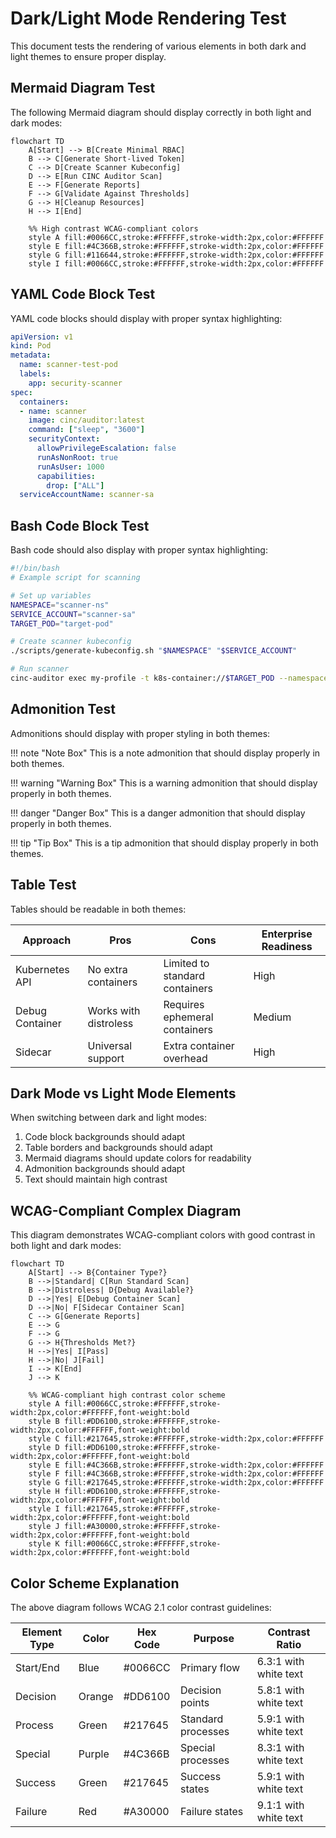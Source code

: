 # Dark/Light Mode Rendering Test

This document tests the rendering of various elements in both dark and light themes to ensure proper display.

## Mermaid Diagram Test

The following Mermaid diagram should display correctly in both light and dark modes:

```mermaid
flowchart TD
    A[Start] --> B[Create Minimal RBAC]
    B --> C[Generate Short-lived Token]
    C --> D[Create Scanner Kubeconfig]
    D --> E[Run CINC Auditor Scan]
    E --> F[Generate Reports]
    F --> G[Validate Against Thresholds]
    G --> H[Cleanup Resources]
    H --> I[End]

    %% High contrast WCAG-compliant colors
    style A fill:#0066CC,stroke:#FFFFFF,stroke-width:2px,color:#FFFFFF
    style E fill:#4C366B,stroke:#FFFFFF,stroke-width:2px,color:#FFFFFF
    style G fill:#116644,stroke:#FFFFFF,stroke-width:2px,color:#FFFFFF
    style I fill:#0066CC,stroke:#FFFFFF,stroke-width:2px,color:#FFFFFF
```

## YAML Code Block Test

YAML code blocks should display with proper syntax highlighting:

```yaml
apiVersion: v1
kind: Pod
metadata:
  name: scanner-test-pod
  labels:
    app: security-scanner
spec:
  containers:
  - name: scanner
    image: cinc/auditor:latest
    command: ["sleep", "3600"]
    securityContext:
      allowPrivilegeEscalation: false
      runAsNonRoot: true
      runAsUser: 1000
      capabilities:
        drop: ["ALL"]
  serviceAccountName: scanner-sa
```

## Bash Code Block Test

Bash code should also display with proper syntax highlighting:

```bash
#!/bin/bash
# Example script for scanning

# Set up variables
NAMESPACE="scanner-ns"
SERVICE_ACCOUNT="scanner-sa"
TARGET_POD="target-pod"

# Create scanner kubeconfig
./scripts/generate-kubeconfig.sh "$NAMESPACE" "$SERVICE_ACCOUNT"

# Run scanner
cinc-auditor exec my-profile -t k8s-container://$TARGET_POD --namespace $NAMESPACE
```

## Admonition Test

Admonitions should display with proper styling in both themes:

!!! note "Note Box"
    This is a note admonition that should display properly in both themes.

!!! warning "Warning Box"
    This is a warning admonition that should display properly in both themes.

!!! danger "Danger Box"
    This is a danger admonition that should display properly in both themes.

!!! tip "Tip Box"
    This is a tip admonition that should display properly in both themes.

## Table Test

Tables should be readable in both themes:

| Approach | Pros | Cons | Enterprise Readiness |
|----------|------|------|---------------------|
| Kubernetes API | No extra containers | Limited to standard containers | High |
| Debug Container | Works with distroless | Requires ephemeral containers | Medium |
| Sidecar | Universal support | Extra container overhead | High |

## Dark Mode vs Light Mode Elements

When switching between dark and light modes:

1. Code block backgrounds should adapt
2. Table borders and backgrounds should adapt
3. Mermaid diagrams should update colors for readability
4. Admonition backgrounds should adapt
5. Text should maintain high contrast

## WCAG-Compliant Complex Diagram

This diagram demonstrates WCAG-compliant colors with good contrast in both light and dark modes:

```mermaid
flowchart TD
    A[Start] --> B{Container Type?}
    B -->|Standard| C[Run Standard Scan]
    B -->|Distroless| D{Debug Available?}
    D -->|Yes| E[Debug Container Scan]
    D -->|No| F[Sidecar Container Scan]
    C --> G[Generate Reports]
    E --> G
    F --> G
    G --> H{Thresholds Met?}
    H -->|Yes| I[Pass]
    H -->|No| J[Fail]
    I --> K[End]
    J --> K
    
    %% WCAG-compliant high contrast color scheme
    style A fill:#0066CC,stroke:#FFFFFF,stroke-width:2px,color:#FFFFFF,font-weight:bold
    style B fill:#DD6100,stroke:#FFFFFF,stroke-width:2px,color:#FFFFFF,font-weight:bold
    style C fill:#217645,stroke:#FFFFFF,stroke-width:2px,color:#FFFFFF
    style D fill:#DD6100,stroke:#FFFFFF,stroke-width:2px,color:#FFFFFF,font-weight:bold
    style E fill:#4C366B,stroke:#FFFFFF,stroke-width:2px,color:#FFFFFF
    style F fill:#4C366B,stroke:#FFFFFF,stroke-width:2px,color:#FFFFFF
    style G fill:#217645,stroke:#FFFFFF,stroke-width:2px,color:#FFFFFF
    style H fill:#DD6100,stroke:#FFFFFF,stroke-width:2px,color:#FFFFFF,font-weight:bold
    style I fill:#217645,stroke:#FFFFFF,stroke-width:2px,color:#FFFFFF,font-weight:bold
    style J fill:#A30000,stroke:#FFFFFF,stroke-width:2px,color:#FFFFFF,font-weight:bold
    style K fill:#0066CC,stroke:#FFFFFF,stroke-width:2px,color:#FFFFFF,font-weight:bold
```

## Color Scheme Explanation

The above diagram follows WCAG 2.1 color contrast guidelines:

| Element Type | Color | Hex Code | Purpose | Contrast Ratio |
|--------------|-------|----------|---------|----------------|
| Start/End    | Blue  | #0066CC  | Primary flow | 6.3:1 with white text |
| Decision     | Orange| #DD6100  | Decision points | 5.8:1 with white text |
| Process      | Green | #217645  | Standard processes | 5.9:1 with white text |
| Special      | Purple| #4C366B  | Special processes | 8.3:1 with white text |
| Success      | Green | #217645  | Success states | 5.9:1 with white text |
| Failure      | Red   | #A30000  | Failure states | 9.1:1 with white text |